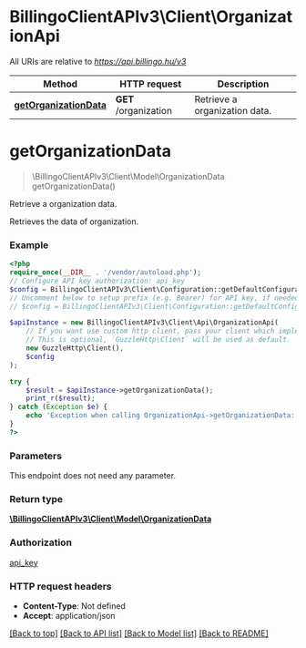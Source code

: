 # BillingoClientAPIv3\Client\OrganizationApi

All URIs are relative to *https://api.billingo.hu/v3*

Method | HTTP request | Description
------------- | ------------- | -------------
[**getOrganizationData**](OrganizationApi.md#getorganizationdata) | **GET** /organization | Retrieve a organization data.

# **getOrganizationData**
> \BillingoClientAPIv3\Client\Model\OrganizationData getOrganizationData()

Retrieve a organization data.

Retrieves the data of organization.

### Example
```php
<?php
require_once(__DIR__ . '/vendor/autoload.php');
// Configure API key authorization: api_key
$config = BillingoClientAPIv3\Client\Configuration::getDefaultConfiguration()->setApiKey('X-API-KEY', 'YOUR_API_KEY');
// Uncomment below to setup prefix (e.g. Bearer) for API key, if needed
// $config = BillingoClientAPIv3\Client\Configuration::getDefaultConfiguration()->setApiKeyPrefix('X-API-KEY', 'Bearer');

$apiInstance = new BillingoClientAPIv3\Client\Api\OrganizationApi(
    // If you want use custom http client, pass your client which implements `GuzzleHttp\ClientInterface`.
    // This is optional, `GuzzleHttp\Client` will be used as default.
    new GuzzleHttp\Client(),
    $config
);

try {
    $result = $apiInstance->getOrganizationData();
    print_r($result);
} catch (Exception $e) {
    echo 'Exception when calling OrganizationApi->getOrganizationData: ', $e->getMessage(), PHP_EOL;
}
?>
```

### Parameters
This endpoint does not need any parameter.

### Return type

[**\BillingoClientAPIv3\Client\Model\OrganizationData**](../Model/OrganizationData.md)

### Authorization

[api_key](../../README.md#api_key)

### HTTP request headers

 - **Content-Type**: Not defined
 - **Accept**: application/json

[[Back to top]](#) [[Back to API list]](../../README.md#documentation-for-api-endpoints) [[Back to Model list]](../../README.md#documentation-for-models) [[Back to README]](../../README.md)

